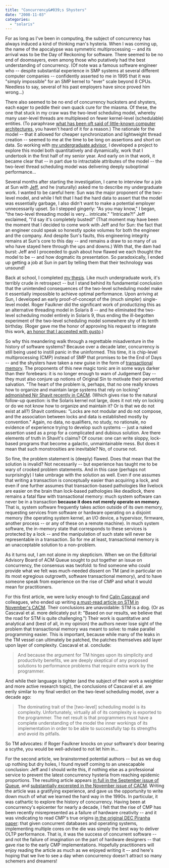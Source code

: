```yaml
---
title: "Concurrency&#039;s Shysters"
date: "2008-11-03"
categories: 
  - "solaris"
---
```


For as long as I've been in computing, the subject of concurrency has always induced a kind of thinking man's hysteria. When I was coming up, the name of the apocalypse was symmetric multiprocessing -- and its arrival was to be the Day of Reckoning for software. There seemed to be no end of doomsayers, even among those who putatively had the best understanding of concurrency. (Of note was a famous software engineer who -- despite substantial experience in SMP systems at several different computer companies -- confidently asserted to me in 1995 that it was "simply impossible" for an SMP kernel to "ever" scale beyond 8 CPUs. Needless to say, several of his past employers have since proved him wrong...)

There also seemed to be no end of concurrency hucksters and shysters, each eager to peddle their own quack cure for the miasma. Of these, the one that stuck in my craw was the two-level scheduling model, whereby many user-level threads are multiplexed on fewer kernel-level (schedulable) entities. (To paraphrase [what has been oft said of little-known computer architectures](http://foldoc.org/?The+Story+of+Mel), you haven't heard of it for a reason.) The rationale for the model -- that it allowed for cheaper synchronization and lightweight thread creation -- seemed to me at the time to be long on assertions and short on data. So working with [my undergraduate advisor](http://dtrace.org/blogs/bmc/2007/05/06/the-inculcation-of-systems-thinking/), I developed a project to explore this model both quantitatively and dynamically, work that I undertook in the first half of my senior year. And early on in that work, it became clear that -- in part due to intractable attributes of the model -- the two-level thread scheduling model was delivering deeply suboptimal performance...

Several months after starting the investigation, I came to interview for a job at Sun with [Jeff](http://en.wikipedia.org/wiki/Jeff_Bonwick), and he (naturally) asked me to describe my undergraduate work. I wanted to be careful here: Sun was the major proponent of the two-level model, and while I felt that I had the hard data to assert that the model was essentially garbage, I also didn't want to make a potential employer unnecessarily upset. So I stepped gingerly: "As you may know," I began, "the two-level threading model is very... intricate." "Intricate?!" Jeff exclaimed, "I'd say it's completely busted!" (That moment may have been the moment that I decided to come work with Jeff and for Sun: the fact that an engineer could speak so honestly spoke volumes for both the engineer and the company. And despite Sun's faults, this engineering integrity remains at Sun's core to this day -- and remains a draw to so many of us who have stayed here through the ups and downs.) With that, the dam had burst: Jeff and I proceeded to gush about how flawed we each thought the model to be -- and how dogmatic its presentation. So paradoxically, I ended up getting a job at Sun in part by telling them that their technology was unsound!

Back at school, I completed [my thesis](http://citeseerx.ist.psu.edu/viewdoc/download?doi=10.1.1.50.4682&rep=rep1&type=pdf). Like much undergraduate work, it's terribly crude in retrospect -- but I stand behind its fundamental conclusion that the unintended consequences of the two-level scheduling model make it essentially impossible to achieve optimal performance. Upon arriving at Sun, I developed an early proof-of-concept of the (much simpler) single-level model. Roger Faulkner did the significant work of productizing this as an alternative threading model in Solaris 8 -- and he eliminated the two-level scheduling model entirely in Solaris 9, thus ending the ill-begotten experiment of the two-level scheduling model somewhere shy of its tenth birthday. (Roger gave me the honor of approving his request to integrate this work, [an honor that I accepted with gusto](http://dtrace.org/resources/bmc/rti.txt).)

So why this meandering walk through a regrettable misadventure in the history of software systems? Because over a decade later, concurrency is still being used to instill panic in the uninformed. This time, it is chip-level multiprocessing (CMP) instead of SMP that promises to be the End of Days -- and the shysters have taken a new guise in the form of [transactional memory](http://en.wikipedia.org/wiki/Transactional_memory). The proponents of this new magic tonic are in some ways darker than their forebears: it is no longer enough to warn of Judgement Day -- they must also conjure up notions of Original Sin to motivate their perverted salvation. "The heart of the problem is, perhaps, that no one really knows how to organize and maintain large systems that rely on locking" [admonished Nir Shavit recently in CACM](http://dl.acm.org/citation.cfm?id=1378724). (Which gives rise to the natural follow-up question: is the Solaris kernel not large, does it not rely on locking or do we not know how to organize and maintain it? Or is that we do not exist at all?) Shavit continues: "Locks are not modular and do not compose, and the association between locks and data is established mostly by convention." Again, no data, no qualifiers, no study, no rationale, no evidence of experience trying to develop such systems -- just a naked assertion used as a prop for a complicated and dubious solution. Are there elements of truth in Shavit's claims? Of course: one can write sloppy, lock-based programs that become a galactic, unmaintainable mess. But does it mean that such monstrosities are inevitable? No, of course not.

So fine, the problem statement is (deeply) flawed. Does that mean that the solution is invalid? Not necessarily -- but experience has taught me to be wary of crooked problem statements. And in this case (perhaps not surprisingly) I take umbrage with the solution as well. Even if one assumes that writing a transaction is conceptually easier than acquiring a lock, and even if one further assumes that transaction-based pathologies like livelock are easier on the brain than lock-based pathologies like deadlock, there remains a fatal flaw with transactional memory: much system software can never be in a transaction **because it does not merely operate on memory**. That is, system software frequently takes action outside of its own memory, requesting services from software or hardware operating on a disjoint memory (the operating system kernel, an I/O device, a hypervisor, firmware, another process -- or any of these on a remote machine). In much system software, the in-memory state that corresponds to these services is protected by a lock -- and the manipulation of such state will never be representable in a transaction. So for me at least, transactional memory is an unacceptable solution to a non-problem.

As it turns out, I am not alone in my skepticism. When we on the Editorial Advisory Board of ACM Queue sought to put together an issue on concurrency, the consensus was twofold: to find someone who could provide what we felt was much-needed dissent on TM (and in particular on its most egregious outgrowth, software transactional memory), and to have someone speak from experience on the rise of CMP and what it would mean for practitioners.

For this first article, we were lucky enough to find [Calin Cascaval](http://domino.research.ibm.com/comm/research_people.nsf/pages/cascaval.index.html) and colleagues, who ended up writing [a must-read article on STM in November's CACM](https://queue.acm.org/detail.cfm?id=1454466). Their conclusions are unavoidable: STM is a dog. (Or as Cascaval et al. more delicately put it: "Based on our results, we believe that the road for STM is quite challenging.") Their work is quantitative and analytical and (best of all, in my opinion) the authors never lose sight of the problem that transactional memory was meant to solve: to make parallel programming easier. This is important, because while many of the leaks in the TM vessel can ultimately be patched, the patches themselves add layer upon layer of complexity. Cascaval et al. conclude:

> And because the argument for TM hinges upon its simplicity and productivity benefits, we are deeply skeptical of any proposed solutions to performance problems that require extra work by the programmer.

And while their language is tighter (and the subject of their work a weightier and more active research topic), the conclusions of Cascaval et al. are eerily similar to my final verdict on the two-level scheduling model, over a decade ago:

> The dominating trait of the \[two-level\] scheduling model is its complexity. Unfortunately, virtually all of its complexity is exported to the programmer. The net result is that programmers must have a complete understanding of the model the inner workings of its implementation in order to be able to successfully tap its strengths and avoid its pitfalls.

So TM advocates: if Roger Faulkner knocks on your software's door bearing a scythe, you would be well-advised to not let him in...

For the second article, we brainstormed potential authors -- but as we dug up nothing but dry holes, I found myself coming to an unescapable conclusion: Jeff and I should write this, if nothing else as a professional service to prevent the latest concurrency hysteria from reaching epidemic proportions. The resulting article appears [in full in the September issue of Queue](http://queue.acm.org/detail.cfm?id=1454462), and [substantially excerpted in the November issue of CACM](http://cs.unomaha.edu/~stanw/091/csci8530/p34-cantrill.pdf). Writing the article was a gratifying experience, and gave us the opportunity to write down much of what we learned the hard way in the 1990s. In particular, it was cathartic to explore the history of concurrency. Having been at concurrency's epicenter for nearly a decade, I felt that the rise of CMP has been recently misrepresented as a failure of hardware creativity -- and it was vindicating to read CMP's true origins [in the original DEC Piranha paper](https://carlstrom.com/stanford/cs315a/papers/barroso00piranha.pdf): that given concurrent databases and operating systems, implementing multiple cores on the die was simply the best way to deliver OLTP performance. That is, it was the success of concurrent software -- and not the failure of imagination on the part of hardware designers -- that gave rise to the early CMP implementations. Hopefully practitioners will enjoy reading the article as much as we enjoyed writing it -- and here's hoping that we live to see a day when concurrency doesn't attract so many schemers and dreamers!
